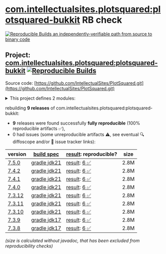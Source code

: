 [com.intellectualsites.plotsquared:plotsquared-bukkit](https://central.sonatype.com/artifact/com.intellectualsites.plotsquared/plotsquared-bukkit/versions) RB check
=======

[![Reproducible Builds](https://reproducible-builds.org/images/logos/rb.svg) an independently-verifiable path from source to binary code](https://reproducible-builds.org/)

## Project: [com.intellectualsites.plotsquared:plotsquared-bukkit](https://central.sonatype.com/artifact/com.intellectualsites.plotsquared/plotsquared-bukkit/versions) [![Reproducible Builds](https://img.shields.io/endpoint?url=https://raw.githubusercontent.com/jvm-repo-rebuild/reproducible-central/master/content/com/intellectualsites/plotsquared/plotsquared-bukkit/badge.json)](https://github.com/jvm-repo-rebuild/reproducible-central/blob/master/content/com/intellectualsites/plotsquared/plotsquared-bukkit/README.md)

Source code: [https://github.com/IntellectualSites/PlotSquared.git](https://github.com/IntellectualSites/PlotSquared.git)

<details><summary>This project defines 2 modules:</summary>

* [com.intellectualsites.plotsquared:plotsquared-bukkit](https://central.sonatype.com/artifact/com.intellectualsites.plotsquared/plotsquared-bukkit/overview)
* [com.intellectualsites.plotsquared:plotsquared-core](https://central.sonatype.com/artifact/com.intellectualsites.plotsquared/plotsquared-core/overview)
</details>

rebuilding **9 releases** of com.intellectualsites.plotsquared:plotsquared-bukkit:
- **9** releases were found successfully **fully reproducible** (100% reproducible artifacts :white_check_mark:),
- 0 had issues (some unreproducible artifacts :warning:, see eventual :mag: diffoscope and/or :memo: issue tracker links):

| version | [build spec](/BUILDSPEC.md) | [result](https://reproducible-builds.org/docs/jvm/): reproducible? | size |
| -- | --------- | ------ | -- |
| [7.5.0](https://central.sonatype.com/artifact/com.intellectualsites.plotsquared/plotsquared-bukkit/7.5.0/pom) | [gradle jdk21](plotsquared-7.5.0.buildspec) | [result](plotsquared-bukkit-7.5.0.buildinfo): [6 :white_check_mark: ](plotsquared-bukkit-7.5.0.buildcompare) | 2.8M |
| [7.4.2](https://central.sonatype.com/artifact/com.intellectualsites.plotsquared/plotsquared-bukkit/7.4.2/pom) | [gradle jdk21](plotsquared-7.4.2.buildspec) | [result](plotsquared-bukkit-7.4.2.buildinfo): [6 :white_check_mark: ](plotsquared-bukkit-7.4.2.buildcompare) | 2.8M |
| [7.4.1](https://central.sonatype.com/artifact/com.intellectualsites.plotsquared/plotsquared-bukkit/7.4.1/pom) | [gradle jdk21](plotsquared-7.4.1.buildspec) | [result](plotsquared-bukkit-7.4.1.buildinfo): [6 :white_check_mark: ](plotsquared-bukkit-7.4.1.buildcompare) | 2.8M |
| [7.4.0](https://central.sonatype.com/artifact/com.intellectualsites.plotsquared/plotsquared-bukkit/7.4.0/pom) | [gradle jdk21](plotsquared-7.4.0.buildspec) | [result](plotsquared-bukkit-7.4.0.buildinfo): [6 :white_check_mark: ](plotsquared-bukkit-7.4.0.buildcompare) | 2.8M |
| [7.3.12](https://central.sonatype.com/artifact/com.intellectualsites.plotsquared/plotsquared-bukkit/7.3.12/pom) | [gradle jdk21](plotsquared-7.3.12.buildspec) | [result](plotsquared-bukkit-7.3.12.buildinfo): [6 :white_check_mark: ](plotsquared-bukkit-7.3.12.buildcompare) | 2.8M |
| [7.3.11](https://central.sonatype.com/artifact/com.intellectualsites.plotsquared/plotsquared-bukkit/7.3.11/pom) | [gradle jdk21](plotsquared-7.3.11.buildspec) | [result](plotsquared-bukkit-7.3.11.buildinfo): [6 :white_check_mark: ](plotsquared-bukkit-7.3.11.buildcompare) | 2.8M |
| [7.3.10](https://central.sonatype.com/artifact/com.intellectualsites.plotsquared/plotsquared-bukkit/7.3.10/pom) | [gradle jdk21](plotsquared-7.3.10.buildspec) | [result](plotsquared-bukkit-7.3.10.buildinfo): [6 :white_check_mark: ](plotsquared-bukkit-7.3.10.buildcompare) | 2.8M |
| [7.3.9](https://central.sonatype.com/artifact/com.intellectualsites.plotsquared/plotsquared-bukkit/7.3.9/pom) | [gradle jdk17](plotsquared-7.3.9.buildspec) | [result](plotsquared-bukkit-7.3.9.buildinfo): [6 :white_check_mark: ](plotsquared-bukkit-7.3.9.buildcompare) | 2.8M |
| [7.3.8](https://central.sonatype.com/artifact/com.intellectualsites.plotsquared/plotsquared-bukkit/7.3.8/pom) | [gradle jdk17](plotsquared-7.3.8.buildspec) | [result](plotsquared-bukkit-7.3.8.buildinfo): [6 :white_check_mark: ](plotsquared-bukkit-7.3.8.buildcompare) | 2.8M |

<i>(size is calculated without javadoc, that has been excluded from reproducibility checks)</i>
